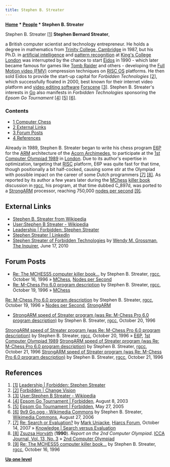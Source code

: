 ```yaml
---
title: Stephen B. Streater
---
```

**[Home](Home "Home") \* [People](People "People") \* Stephen B. Streater**



 [](http://www.forbidden.co.uk/company/board/#Stephen-Streater) Stephen B. Streater <a id="cite-note-1" href="#cite-ref-1">[1]</a> 
**Stephen Bernard Streater**,  

a British computer scientist and technology entrepreneur. He holds a degree in mathematics from [Trinity College, Cambridge](https://en.wikipedia.org/wiki/Trinity_College,_Cambridge) in 1987, but his Ph.D. in [artificial intelligence](Artificial_Intelligence "Artificial Intelligence") and [pattern recognition](Pattern_Recognition "Pattern Recognition") at [King's College London](https://en.wikipedia.org/wiki/King%27s_College_London) was interrupted by the chance to start [Eidos](https://en.wikipedia.org/wiki/Eidos_Interactive) in 1990 - which later became famous for games like [Tomb Raider](https://en.wikipedia.org/wiki/Tomb_Raider) and others - developing the [Full Motion video (FMV)](https://en.wikipedia.org/wiki/Full_motion_video) compression techniques on [RISC OS](https://en.wikipedia.org/wiki/RISC_OS) platforms. He then sold Eidos to provide the start-up capital for *Forbidden Technologies* <a id="cite-note-2" href="#cite-ref-2">[2]</a>, which successfully floated in 2000, best known for their internet video platform and [video editing software](https://en.wikipedia.org/wiki/Video_editing_software) [Forscene](https://en.wikipedia.org/wiki/Forscene) <a id="cite-note-3" href="#cite-ref-3">[3]</a>. Stephen B. Streater's interests in [Go](Go "Go") also manifests in *Forbidden Technologies* sponsoring the *Epsom Go Tournament* <a id="cite-note-4" href="#cite-ref-4">[4]</a> <a id="cite-note-5" href="#cite-ref-5">[5]</a> <a id="cite-note-6" href="#cite-ref-6">[6]</a>.



### Contents


* [1 Computer Chess](#computer-chess)
* [2 External Links](#external-links)
* [3 Forum Posts](#forum-posts)
* [4 References](#references)






Already in 1989, Stephen B. Streater began to write his chess program [E6P](E6P "E6P") for the [ARM](ARM2 "ARM2") architecture of the [Acorn Archimedes](Acorn_Archimedes "Acorn Archimedes"), to participate at the [1st Computer Olympiad 1989](1st_Computer_Olympiad#Chess "1st Computer Olympiad") in [London](https://en.wikipedia.org/wiki/London). Due to its author's expertise in optimization, targeting that [RISC](https://en.wikipedia.org/wiki/Reduced_instruction_set_computing) platform, E6P was quite fast for that time, though positionally a bit half-cocked, causing some stir at the Olympiad with possible impact on the career of some Dutch programmers <a id="cite-note-7" href="#cite-ref-7">[7]</a> <a id="cite-note-8" href="#cite-ref-8">[8]</a>. As reported by its author a few years later during the [MChess](MChess "MChess") [killer book](MChess#killerbook "MChess") discussion in [rgcc](Computer_Chess_Forums "Computer Chess Forums"), his program, at that time dubbed C\_897d, was ported to a [StrongARM](index.php?title=StrongARM&action=edit&redlink=1 "StrongARM (page does not exist)") processor, reaching 750,000 [nodes per second](Nodes_per_Second "Nodes per Second") <a id="cite-note-9" href="#cite-ref-9">[9]</a>. 



## External Links


* [Stephen B. Streater from Wikipedia](https://en.wikipedia.org/wiki/Stephen_B._Streater)
* [User:Stephen B Streater - Wikipedia](https://en.wikipedia.org/wiki/User:Stephen_B_Streater)
* [Leadership | Forbidden: Stephen Streater](http://www.forbidden.co.uk/company/board/#Stephen-Streater)
* [Stephen Streater | LinkedIn](https://www.linkedin.com/in/stephen-streater-8a3397)
* [Stephen Streater of Forbidden Technologies](http://www.theinquirer.net/inquirer/feature/1685830/stephen-streater-forbidden-technologies) by [Wendy M. Grossman](https://en.wikipedia.org/wiki/Wendy_M._Grossman), [The Inquirer](https://en.wikipedia.org/wiki/The_Inquirer), June 17, 2010


## Forum Posts


* [Re: The MCHESS5 computer killer book...](https://groups.google.com/d/msg/rec.games.chess.computer/ZWQ5ZwvXx_s/ehktIQAorUoJ) by Stephen B. Streater, [rgcc](Computer_Chess_Forums "Computer Chess Forums"), October 16, 1996 » [MChess](MChess "MChess"), [Nodes per Second](Nodes_per_Second "Nodes per Second")
* [Re: M-Chess Pro 6.0 program description](https://groups.google.com/d/msg/rec.games.chess.computer/LN4AMZzpvJE/yvVP8WcXZ6UJ) by Stephen B. Streater, [rgcc](Computer_Chess_Forums "Computer Chess Forums"), October 19, 1996 » [MChess](MChess "MChess")


 [Re: M-Chess Pro 6.0 program description](https://groups.google.com/d/msg/rec.games.chess.computer/LN4AMZzpvJE/stEeGUyRbK4J) by Stephen B. Streater, [rgcc](Computer_Chess_Forums "Computer Chess Forums"), October 19, 1996 » [Nodes per Second](Nodes_per_Second "Nodes per Second"), [StrongARM](index.php?title=StrongARM&action=edit&redlink=1 "StrongARM (page does not exist)")
* [StrongARM speed of Streater program (was Re: M-Chess Pro 6.0 program description)](https://groups.google.com/d/msg/rec.games.chess.computer/LN4AMZzpvJE/VDA7skKQusYJ) by Stephen B. Streater, [rgcc](Computer_Chess_Forums "Computer Chess Forums"), October 20, 1996


 [StrongARM speed of Streater program (was Re: M-Chess Pro 6.0 program description)](https://groups.google.com/d/msg/rec.games.chess.computer/LN4AMZzpvJE/EJ0kWupaWGoJ) by Stephen B. Streater, [rgcc](Computer_Chess_Forums "Computer Chess Forums"), October 20, 1996 » [E6P](E6P "E6P"), [1st Computer Olympiad 1989](1st_Computer_Olympiad#Chess "1st Computer Olympiad")
 [StrongARM speed of Streater program (was Re: M-Chess Pro 6.0 program description)](https://groups.google.com/d/msg/rec.games.chess.computer/LN4AMZzpvJE/eiy0tGgoc9wJ) by Stephen B. Streater, [rgcc](Computer_Chess_Forums "Computer Chess Forums"), October 21, 1996
 [StrongARM speed of Streater program (was Re: M-Chess Pro 6.0 program description)](https://groups.google.com/d/msg/rec.games.chess.computer/LN4AMZzpvJE/7_s4MVp7C2UJ) by Stephen B. Streater, [rgcc](Computer_Chess_Forums "Computer Chess Forums"), October 21, 1996
## References


1. <a id="cite-ref-1" href="#cite-note-1">[1]</a> [Leadership | Forbidden: Stephen Streater](http://www.forbidden.co.uk/company/board/#Stephen-Streater)
2. <a id="cite-ref-2" href="#cite-note-2">[2]</a> [Forbidden | Change Vision](http://www.forbidden.co.uk/)
3. <a id="cite-ref-3" href="#cite-note-3">[3]</a> [User:Stephen B Streater - Wikipedia](https://en.wikipedia.org/wiki/User:Stephen_B_Streater)
4. <a id="cite-ref-4" href="#cite-note-4">[4]</a> [Epsom Go Tournament | Forbidden](http://www.forbidden.co.uk/2003/08/08/epsom-go-tournament-2/), August 8, 2003
5. <a id="cite-ref-5" href="#cite-note-5">[5]</a> [Epsom Go Tournament | Forbidden](https://www.forbidden.co.uk/2005/05/27/epsom-go-tournament/), May 27, 2005
6. <a id="cite-ref-6" href="#cite-note-6">[6]</a> [9x9 Go.ogg - Wikimedia Commons](https://commons.wikimedia.org/wiki/File:9x9_Go.ogg) by Stephen B. Streater, [Wikimedia Commons](https://en.wikipedia.org/wiki/Wikimedia_Commons), August 27, 2006
7. <a id="cite-ref-7" href="#cite-note-7">[7]</a> [Re: Search or Evaluation?](http://www.hiarcs.net/forums/viewtopic.php?p=2944) by [Mark Uniacke](Mark_Uniacke "Mark Uniacke"), [Hiarcs Forum](Computer_Chess_Forums "Computer Chess Forums"), October 14, 2007 » [Knowledge | Search versus Evaluation](Knowledge#SearchVersusEvaluation "Knowledge")
8. <a id="cite-ref-8" href="#cite-note-8">[8]</a> [Zsuzsa Horváth](Zsuzsa_Horv%C3%A1th "Zsuzsa Horváth") (**1990**). *Report on the 2nd Computer Olympiad*. [ICCA Journal, Vol. 13, No. 3](ICGA_Journal#13_3 "ICGA Journal") » [2nd Computer Olympiad](2nd_Computer_Olympiad#Chess "2nd Computer Olympiad")
9. <a id="cite-ref-9" href="#cite-note-9">[9]</a> [Re: The MCHESS5 computer killer book...](https://groups.google.com/d/msg/rec.games.chess.computer/ZWQ5ZwvXx_s/ehktIQAorUoJ) by Stephen B. Streater, [rgcc](Computer_Chess_Forums "Computer Chess Forums"), October 16, 1996

**[Up one level](People "People")**







 
